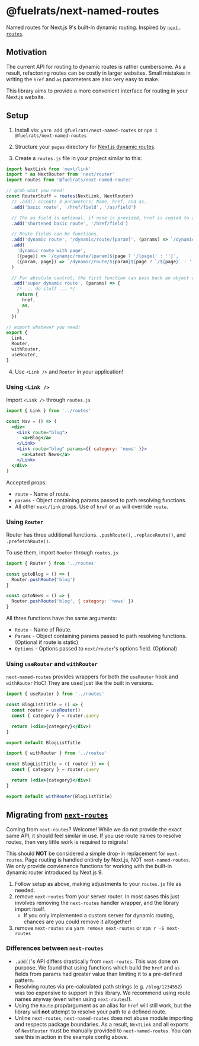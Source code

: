 # @fuelrats/next-named-routes
Named routes for Next.js 9's built-in dynamic routing. Inspired by [`next-routes`][next-routes].

## Motivation

The current API for routing to dynamic routes is rather cumbersome. As a result, refactoring routes can be costly in larger websites. Small mistakes in writing the `href` and `as` parameters are also very easy to make.

This library aims to provide a more convenient interface for routing in your Next.js website.

## Setup

1. Install via: `yarn add @fuelrats/next-named-routes` or `npm i @fuelrats/next-named-routes`

2. Structure your `pages` directory for [Next.js dynamic routes][nextdocs-dynamic-routes].

3. Create a `routes.js` file in your project similar to this:

```javascript
import NextLink from 'next/link'
import * as NextRouter from 'next/router'
import routes from '@fuelrats/next-named-routes'

// grab what you need!
const RouterStuff = routes(NextLink, NextRouter)
  // .add() accepts 3 parameters: Name, href, and as.
  .add('basic route', '/href/field', '/as/field')

  // The as field is optional. if none is provided, href is copied to as.
  .add('shortened basic route', '/href/field')

  // Route fields can be functions.
  .add('dynamic route', '/dynamic/route/[param]', (params) => `/dynamic/route/${params.param}`)
  .add(
    'dynamic route with page',
    ({page}) => `/dynamic/route/[param]${page ? '/[page]' : ''}`,
    ({param, page}) => `/dynamic/route/${param}${page ? `/${page}` : ''}`
  )

  // For absolute control, the first function can pass back an object with both href and as fields.
  .add('super dynamic route', (params) => {
    /* ... do stuff ... */
    return {
      href,
      as,
    }
  })

// export whatever you need!
export {
  Link,
  Router,
  withRouter,
  useRouter,
}
```

4. Use `<Link />` and `Router` in your application!

### Using `<Link />`

Import `<Link />` through `routes.js`

```jsx
import { Link } from '../routes'

const Nav = () => (
  <div>
    <Link route="blog">
      <a>Blog</a>
    </Link>
    <Link route="blog" params={{ category: 'news' }}>
      <a>Latest News</a>
    </Link>
  </div>
)
```
Accepted props:

- `route` - Name of route.
- `params` - Object containing params passed to path resolving functions.
- All other `next/link` props. Use of `href` or `as` will override `route`.


### Using `Router`

Router has three additional functions. `.pushRoute()`, `.replaceRoute()`, and `.prefetchRoute()`.


To use them, import `Router` through `routes.js`

```javascript
import { Router } from '../routes'

const gotoBlog = () => {
  Router.pushRoute('blog')
}

const gotoNews = () => {
  Router.pushRoute('blog', { category: 'news' })
}
```

All three functions have the same arguments:
 - `Route` - Name of Route.
 - `Params` - Object containing params passed to path resolving functions. (Optional if route is static)
 - `Options` - Options passed to `next/router`'s options field. (Optional)

### Using `useRouter` and `withRouter`

`next-named-routes` provides wrappers for both the `useRouter` hook and `withRouter` HoC! They are used just like the built in versions.

```jsx
import { useRouter } from '../routes'

const BlogListTitle = () => {
  const router = useRouter()
  const { category } = router.query

  return (<div>{category}</div>)
}

export default BlogListTitle
```

```jsx
import { withRouter } from '../routes'

const BlogListTitle = ({ router }) => {
  const { category } = router.query

  return (<div>{category}</div>)
}

export default withRouter(BlogListTitle)
```

## Migrating from [`next-routes`][next-routes]

Coming from `next-routes`? Welcome! While we do not provide the exact same API, it should feel similar in use. If you use route names to resolve routes, then very little work is required to migrate!

This should **NOT** be considered a simple drop-in replacement for `next-routes`. Page routing is handled entirely by Next.js, NOT `next-named-routes`. We only provide convienence functions for working with the built-in dynamic router introduced by Next.js 9.

1. Follow setup as above, making adjustments to your `routes.js` file as needed.
2. remove `next-routes` from your server router. In most cases this just involves removing the `next-routes` handler wrapper, and the library import itself.
    - If you only implemented a custom server for dynamic routing, chances are you could remove it altogether!
3. remove `next-routes` via `yarn remove next-routes` or `npm r -S next-routes`


### Differences between `next-routes`
- `.add()`'s API differs drastically from `next-routes`. This was done on purpose. We found that using functions which build the `href` and `as` fields from params had greater value than limiting it to a pre-defined pattern.
- Resolving routes via pre-calculated path strings (e.g. `/blog/1234552`) was too expensive to support in this library. We recommend using route names anyway (even when using `next-routes`!).
- Using the `Route` prop/argument as an alias for `href` will still work, but the library will **not** attempt to resolve your path to a defined route.
- Unline `next-routes`, `next-named-routes` does not abuse module importing and respects package boundaries. As a result, `NextLink` and all exports of `NextRouter` must be manually provided to `next-named-routes`. You can see this in action in the example config above.





[next-routes]: https://github.com/fridays/next-routes
[nextdocs-dynamic-routes]: https://github.com/zeit/next.js#dynamic-routing
